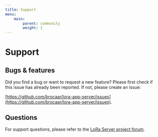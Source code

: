 ```yaml
---
title: Support
menu:
    main:
        parent: community
        weight: 1
---
```


# Support

## Bugs & features

Did you find a bug or want to request a new feature? Please first check if
this issue has already been reported. If not, please create an issue:

[https://github.com/brocaar/lora-app-server/issues](https://github.com/brocaar/lora-app-server/issues).

## Questions

For support questions, please refer to the [LoRa Server project forum](https://forum.loraserver.io/).